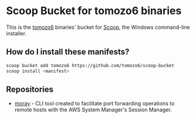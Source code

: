 # Scoop Bucket for tomozo6 binaries

This is the [tomozo6](https://github.com/tomozo6 "Playing with Go Language") binaries' bucket for [Scoop](https://scoop.sh), the Windows command-line installer.

## How do I install these manifests?

```bash
scoop bucket add tomozo6 https://github.com/tomozo6/scoop-bucket
scoop install <manifest>
```

## Repositories

- [moray](https://github.com/tomozo6/moray) - CLI tool created to facilitate port forwarding operations to remote hosts with the AWS System Manager's Session Manager.

